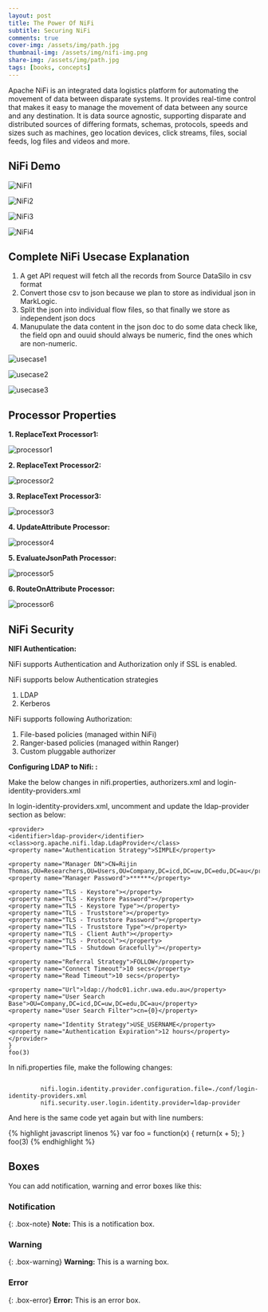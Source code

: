 ```yaml
---
layout: post
title: The Power Of NiFi
subtitle: Securing NiFi
comments: true
cover-img: /assets/img/path.jpg
thumbnail-img: /assets/img/nifi-img.png
share-img: /assets/img/path.jpg
tags: [books, concepts]
---
```


Apache NiFi is an integrated data logistics platform for automating the movement of data between disparate systems. It provides real-time control that makes it easy to manage the movement of data between any source and any destination. It is data source agnostic, supporting disparate and distributed sources of differing formats, schemas, protocols, speeds and sizes such as machines, geo location devices, click streams, files, social feeds, log files and videos and more.

## NiFi Demo

![NiFi1](/assets/img/NiFi1.png)

![NiFi2](/assets/img/NiFi2.png)

![NiFi3](/assets/img/NiFi3.png)

![NiFi4](/assets/img/NiFi4.png)


## Complete NiFi Usecase Explanation


1. A get API request will fetch all the records from Source DataSilo in csv format
2. Convert those csv to json because we plan to store as individual json in MarkLogic. 
3. Split the json into individual flow files, so that finally we store as independent json docs
4. Manupulate the data content in the json doc to do some data check like, the field opn and ouuid should always be numeric, find the ones which are non-numeric. 

![usecase1](/assets/img/usecase1.png)

![usecase2](/assets/img/usecase2.png)

![usecase3](/assets/img/usecase3.png)


## Processor Properties

**1. ReplaceText Processor1:**

![processor1](/assets/img/processor1.png)

**2. ReplaceText Processor2:**

![processor2](/assets/img/processor2.png)

**3. ReplaceText Processor3:**

![processor3](/assets/img/processor3.png)

**4. UpdateAttribute Processor:**

![processor4](/assets/img/processor4.png)

**5. EvaluateJsonPath Processor:**

![processor5](/assets/img/processor5.png)

**6. RouteOnAttribute Processor:**

![processor6](/assets/img/processor6.png)



## NiFi Security

**NIFI Authentication:**

NiFi supports Authentication and Authorization only if SSL is enabled.

NiFi supports below Authentication strategies

1. LDAP
2. Kerberos

NiFi supports following Authorization:

1. File-based policies (managed within NiFi)
2. Ranger-based policies (managed within Ranger)
3. Custom pluggable authorizer


**Configuring LDAP to Nifi: :**

Make the below changes in nifi.properties, authorizers.xml and login-identity-providers.xml 

In login-identity-providers.xml, uncomment and update the ldap-provider section as below: 
~~~
<provider>
<identifier>ldap-provider</identifier>
<class>org.apache.nifi.ldap.LdapProvider</class>
<property name="Authentication Strategy">SIMPLE</property>

<property name="Manager DN">CN=Rijin Thomas,OU=Researchers,OU=Users,OU=Company,DC=icd,DC=uw,DC=edu,DC=au</property>
<property name="Manager Password">******</property>

<property name="TLS - Keystore"></property>
<property name="TLS - Keystore Password"></property>
<property name="TLS - Keystore Type"></property>
<property name="TLS - Truststore"></property>
<property name="TLS - Truststore Password"></property>
<property name="TLS - Truststore Type"></property>
<property name="TLS - Client Auth"></property>
<property name="TLS - Protocol"></property>
<property name="TLS - Shutdown Gracefully"></property>

<property name="Referral Strategy">FOLLOW</property>
<property name="Connect Timeout">10 secs</property>
<property name="Read Timeout">10 secs</property>

<property name="Url">ldap://hodc01.ichr.uwa.edu.au</property>
<property name="User Search Base">OU=Company,DC=icd,DC=uw,DC=edu,DC=au</property>
<property name="User Search Filter">cn={0}</property>

<property name="Identity Strategy">USE_USERNAME</property>
<property name="Authentication Expiration">12 hours</property>
</provider>
}
foo(3)
~~~

In nifi.properties file, make the following changes:

~~~

         nifi.login.identity.provider.configuration.file=./conf/login-identity-providers.xml
         nifi.security.user.login.identity.provider=ldap-provider
~~~


And here is the same code yet again but with line numbers:

{% highlight javascript linenos %}
var foo = function(x) {
  return(x + 5);
}
foo(3)
{% endhighlight %}

## Boxes
You can add notification, warning and error boxes like this:

### Notification

{: .box-note}
**Note:** This is a notification box.

### Warning

{: .box-warning}
**Warning:** This is a warning box.

### Error

{: .box-error}
**Error:** This is an error box.
